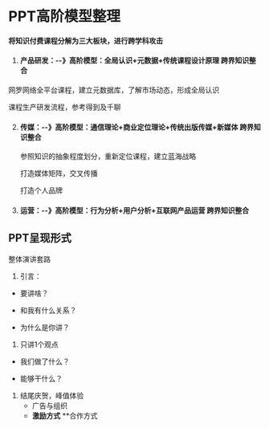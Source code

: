 # PPT高阶模型整理

#### 将知识付费课程分解为三大板块，进行跨学科攻击

1. #### 产品研发：--》高阶模型：全局认识+元数据+传统课程设计原理 跨界知识整合

  网罗网络全平台课程，建立元数据库，了解市场动态，形成全局认识

  课程生产研发流程，参考得到及千聊

2. #### 传媒：--》高阶模型：通信理论+商业定位理论+传统出版传媒+新媒体 跨界知识整合

   参照知识的抽象程度划分，重新定位课程，建立蓝海战略

   打造媒体矩阵，交叉传播

   打造个人品牌

3. #### 运营：--》高阶模型：行为分析+用户分析+互联网产品运营 跨界知识整合



## PPT呈现形式

整体演讲套路

1. 引言：

- 要讲啥？

- 和我有什么关系？

- 为什么是你讲？

1. 只讲1个观点

- 我们做了什么？

- 能够干什么？

1. 结尾庆贺，峰值体验
   - 广告与组织
   - **激励方式**  **合作方式





